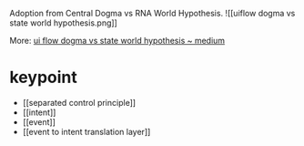 Adoption from Central Dogma vs RNA World Hypothesis.
![[uiflow dogma vs state world hypothesis.png]]

More: [ui flow dogma vs state world hypothesis ~ medium](https://medium.com/@stefanus.ayudha/mobile-programming-ui-flow-dogma-vs-state-world-hypothesis-16d02bed90eb)
# keypoint
- [[separated control principle]]
- [[intent]]
- [[event]]
- [[event to intent translation layer]]

